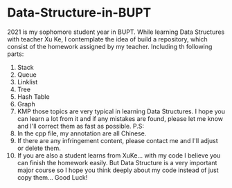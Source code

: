 # Data-Structure-in-BUPT
2021 is my sophomore student year in BUPT. While learning Data Structures with teacher Xu Ke, I contemplate the idea of build a repository, which consist of the homework assigned by my teacher. Including th following parts:
1. Stack
2. Queue
3. Linklist
4. Tree
5. Hash Table
6. Graph
7. KMP
those topics are very typical in learning Data Structures. I hope you can learn a lot from it and if any mistakes are found, please let me know and I'll correct them as fast as possible. 
P.S:
1. In the cpp file, my annotation are all Chinese.
2. If there are any infringement content, please contact me and I'll adjust or delete them.
3. If you are also a student learns from XuKe... with my code I believe you can finish the homework easily. But Data Structure is a very important major course so I hope you think deeply about my code instead of just copy them... Good Luck!
